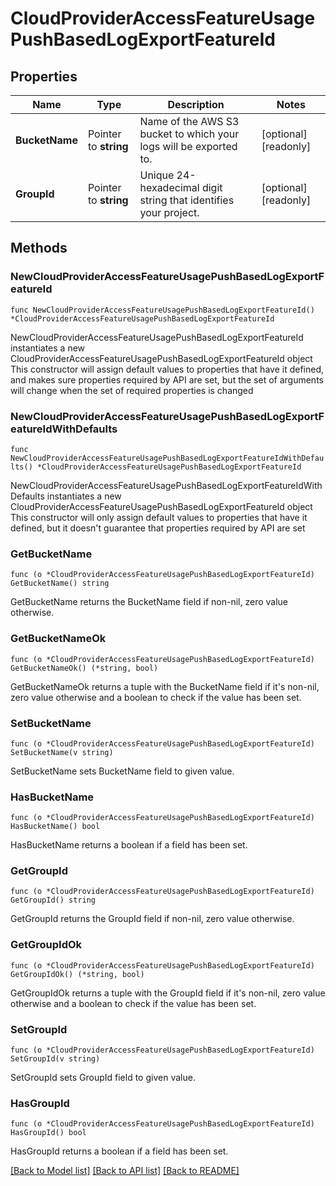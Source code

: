 # CloudProviderAccessFeatureUsagePushBasedLogExportFeatureId

## Properties

Name | Type | Description | Notes
------------ | ------------- | ------------- | -------------
**BucketName** | Pointer to **string** | Name of the AWS S3 bucket to which your logs will be exported to. | [optional] [readonly] 
**GroupId** | Pointer to **string** | Unique 24-hexadecimal digit string that identifies your project. | [optional] [readonly] 

## Methods

### NewCloudProviderAccessFeatureUsagePushBasedLogExportFeatureId

`func NewCloudProviderAccessFeatureUsagePushBasedLogExportFeatureId() *CloudProviderAccessFeatureUsagePushBasedLogExportFeatureId`

NewCloudProviderAccessFeatureUsagePushBasedLogExportFeatureId instantiates a new CloudProviderAccessFeatureUsagePushBasedLogExportFeatureId object
This constructor will assign default values to properties that have it defined,
and makes sure properties required by API are set, but the set of arguments
will change when the set of required properties is changed

### NewCloudProviderAccessFeatureUsagePushBasedLogExportFeatureIdWithDefaults

`func NewCloudProviderAccessFeatureUsagePushBasedLogExportFeatureIdWithDefaults() *CloudProviderAccessFeatureUsagePushBasedLogExportFeatureId`

NewCloudProviderAccessFeatureUsagePushBasedLogExportFeatureIdWithDefaults instantiates a new CloudProviderAccessFeatureUsagePushBasedLogExportFeatureId object
This constructor will only assign default values to properties that have it defined,
but it doesn't guarantee that properties required by API are set

### GetBucketName

`func (o *CloudProviderAccessFeatureUsagePushBasedLogExportFeatureId) GetBucketName() string`

GetBucketName returns the BucketName field if non-nil, zero value otherwise.

### GetBucketNameOk

`func (o *CloudProviderAccessFeatureUsagePushBasedLogExportFeatureId) GetBucketNameOk() (*string, bool)`

GetBucketNameOk returns a tuple with the BucketName field if it's non-nil, zero value otherwise
and a boolean to check if the value has been set.

### SetBucketName

`func (o *CloudProviderAccessFeatureUsagePushBasedLogExportFeatureId) SetBucketName(v string)`

SetBucketName sets BucketName field to given value.

### HasBucketName

`func (o *CloudProviderAccessFeatureUsagePushBasedLogExportFeatureId) HasBucketName() bool`

HasBucketName returns a boolean if a field has been set.
### GetGroupId

`func (o *CloudProviderAccessFeatureUsagePushBasedLogExportFeatureId) GetGroupId() string`

GetGroupId returns the GroupId field if non-nil, zero value otherwise.

### GetGroupIdOk

`func (o *CloudProviderAccessFeatureUsagePushBasedLogExportFeatureId) GetGroupIdOk() (*string, bool)`

GetGroupIdOk returns a tuple with the GroupId field if it's non-nil, zero value otherwise
and a boolean to check if the value has been set.

### SetGroupId

`func (o *CloudProviderAccessFeatureUsagePushBasedLogExportFeatureId) SetGroupId(v string)`

SetGroupId sets GroupId field to given value.

### HasGroupId

`func (o *CloudProviderAccessFeatureUsagePushBasedLogExportFeatureId) HasGroupId() bool`

HasGroupId returns a boolean if a field has been set.

[[Back to Model list]](../README.md#documentation-for-models) [[Back to API list]](../README.md#documentation-for-api-endpoints) [[Back to README]](../README.md)


